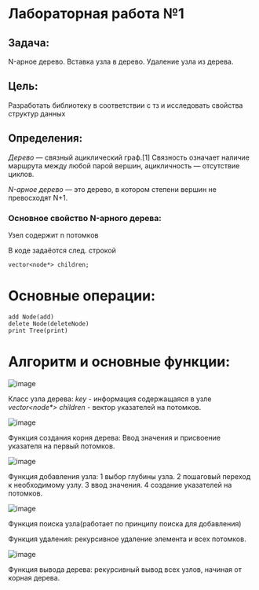 # Лабораторная работа №1

## Задача:
N-арное дерево. Вставка узла в дерево. Удаление узла из дерева.

## Цель:
Разработать библиотеку в соответствии с тз и исследовать свойства структур данных

## Определения:
_Дерево_ — связный ациклический граф.[1] Связность означает наличие маршрута между любой парой вершин, ацикличность — отсутствие циклов.

_N-арное дерево_ — это дерево, в котором степени вершин не превосходят N+1.

### Основное свойство N-арного дерева:
Узел содержит n потомков

В коде задаёотся след. строкой

    vector<node*> children;

# Основные операции:
    add Node(add)
    delete Node(deleteNode)
    print Tree(print)


# Алгоритм и основные функции:

![image](https://github.com/Iltsd/pics/assets/144996957/f9e0bb08-b6d2-4e05-90fe-a6562b236d9d)

Класс узла дерева:
_key_ - информация содержащаяся в узле
_vector<node*> children_ - вектор указателей на потомков.

![image](https://github.com/Iltsd/pics/assets/144996957/187271ee-23e3-49ef-a254-933c369fdf91)

Функция создания корня дерева:
Ввод значения и присвоение указателя на первый потомков.

![image](https://github.com/Iltsd/pics/assets/144996957/b1a33fa9-c1d6-474a-a0be-f84f4b8e84ba)

Функция добавления узла:
1 выбор глубины узла.
2 пошаговый переход к необходимому узлу.
3 ввод значения.
4 создание указателей на потомков.

![image](https://github.com/Iltsd/pics/assets/144996957/5c620ad2-c137-407f-82bb-bc4cfdaad7c0)

Функция поиска узла(работает по принципу поиска для добавления)

Функция удаления:
рекурсивное удаление элемента и всех потомков.


![image](https://github.com/Iltsd/pics/assets/144996957/0df654c2-1251-4ba8-8ba4-c7c6c192c95d)

Функция вывода дерева:
рекурсивный вывод всех узлов, начиная от корная дерева.
